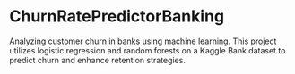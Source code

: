 # ChurnRatePredictorBanking
Analyzing customer churn in banks using machine learning. This project utilizes logistic regression and random forests on a Kaggle Bank dataset to predict churn and enhance retention strategies. 
